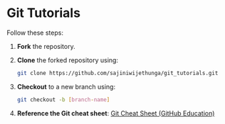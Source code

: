 # Git Tutorials

Follow these steps:

1. **Fork** the repository.

2. **Clone** the forked repository using:

   ```bash
   git clone https://github.com/sajiniwijethunga/git_tutorials.git
   ```

3. **Checkout** to a new branch using:

   ```bash
   git checkout -b [branch-name]
   ```

4. **Reference the Git cheat sheet**:
   [Git Cheat Sheet (GitHub Education)](https://education.github.com/git-cheat-sheet-education.pdf)
